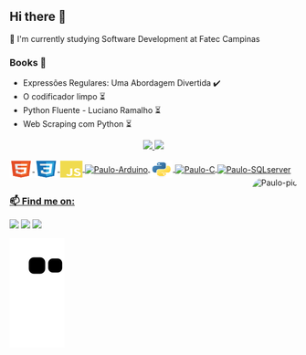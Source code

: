 ## Hi there 👋

📖 I'm currently studying Software Development at Fatec Campinas

### Books 📘
* Expressões Regulares: Uma Abordagem Divertida ✔️
* O codificador limpo ⏳ 
* Python Fluente - Luciano Ramalho ⏳
* Web Scraping com Python ⏳

<div align="center">
  <a href="https://github.com/PauloCeccon">
  <img height="180em" src="https://github-readme-stats.vercel.app/api?username=PauloCeccon&show_icons=true&theme=dark&include_all_commits=true&count_private=true"/>
  <img height="180em" src="https://github-readme-stats.vercel.app/api/top-langs/?username=PauloCeccon&layout=compact&langs_count=7&theme=dark"/>
</div>
<div style="display: inline_block"><br>
  <img align="center" alt="Paulo-HTML" height="30" width="40" src="https://raw.githubusercontent.com/devicons/devicon/master/icons/html5/html5-original.svg">
  <img align="center" alt="Paulo-CSS" height="30" width="40" src="https://raw.githubusercontent.com/devicons/devicon/master/icons/css3/css3-original.svg">
  <img align="center" alt="Paulo-Js" height="30" width="40" src="https://raw.githubusercontent.com/devicons/devicon/master/icons/javascript/javascript-plain.svg">
  <img align="center" alt="Paulo-Arduino" height="30" width="40" src="https://cdn.jsdelivr.net/gh/devicons/devicon/icons/arduino/arduino-original-wordmark.svg">
  <img align="center" alt="Paulo-Python" height="30" width="40" src="https://raw.githubusercontent.com/devicons/devicon/master/icons/python/python-original.svg">
  <img align="center" alt="Paulo-C" height="30" width="40" src="https://cdn.jsdelivr.net/gh/devicons/devicon/icons/c/c-original.svg">
  <img align="center" alt="Paulo-SQLserver" height="30" width="40" src="https://cdn.jsdelivr.net/gh/devicons/devicon/icons/microsoftsqlserver/microsoftsqlserver-plain-wordmark.svg">

<img align="right" alt="Paulo-pic" height="150" style="border-radius:20px;" src="https://media.discordapp.net/attachments/366257487512600588/942980702197149696/Screenshot_2022-02-14_233404.png">
</div>
  
  ##

 ### 📫 Find me on:
<div> 
  <a href="https://www.instagram.com/phceccon/" target="_blank"><img src="https://img.shields.io/badge/-Instagram-%23E4405F?style=for-the-badge&logo=instagram&logoColor=white" target="_blank"></a>
  <a href = "mailto:pauloceccon2013@gmail.com"><img src="https://img.shields.io/badge/-Gmail-%23333?style=for-the-badge&logo=gmail&logoColor=white" target="_blank"></a>
  <a href="https://www.linkedin.com/in/pauloceccon/" target="_blank"><img src="https://img.shields.io/badge/-LinkedIn-%230077B5?style=for-the-badge&logo=linkedin&logoColor=white" target="_blank"></a> 
 
  ![Snake animation](https://github.com/PauloCeccon/PauloCeccon/blob/output/github-contribution-grid-snake.svg)
 
</div>
